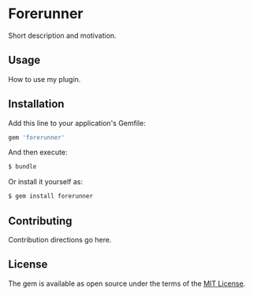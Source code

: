 # Forerunner
Short description and motivation.

## Usage
How to use my plugin.

## Installation
Add this line to your application's Gemfile:

```ruby
gem 'forerunner'
```

And then execute:
```bash
$ bundle
```

Or install it yourself as:
```bash
$ gem install forerunner
```

## Contributing
Contribution directions go here.

## License
The gem is available as open source under the terms of the [MIT License](http://opensource.org/licenses/MIT).
